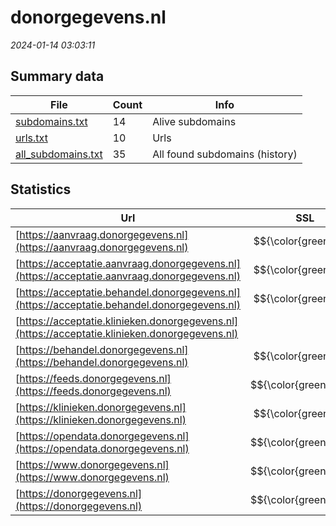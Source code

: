 # donorgegevens.nl
*2024-01-14 03:03:11*
## Summary data
| File       | Count | Info |
|------------|-------|------|
|[subdomains.txt](/data/donorgegevens.nl/subdomains.txt)|14|Alive subdomains|
|[urls.txt](/data/donorgegevens.nl/urls.txt)|10|Urls|
|[all_subdomains.txt](/data/donorgegevens.nl/all_subdomains.txt)|35|All found subdomains (history)|
## Statistics
| Url | SSL | Server | Cookie | HSTS | CSP | XFO | XXP | RP | Tech |Title |
|------------|-------|------|------|------|------|------|------|------|------|------|
|[https://aanvraag.donorgegevens.nl](https://aanvraag.donorgegevens.nl)| $${\color{green}A}$$ |-| |:white_check_mark: |:white_check_mark: |:white_check_mark: |:white_check_mark: |HSTS|Donorgegevens aa...|
|[https://acceptatie.aanvraag.donorgegevens.nl](https://acceptatie.aanvraag.donorgegevens.nl)| $${\color{green}A}$$ |-| |:white_check_mark: |:white_check_mark: |:white_check_mark: |:white_check_mark: |HSTS|Donorgegevens aa...|
|[https://acceptatie.behandel.donorgegevens.nl](https://acceptatie.behandel.donorgegevens.nl)| $${\color{green}A}$$ |-| |:white_check_mark: |:white_check_mark: |:white_check_mark: |:white_check_mark: |HSTS||
|[https://acceptatie.klinieken.donorgegevens.nl](https://acceptatie.klinieken.donorgegevens.nl)| |-| | | | | |:white_check_mark: |HSTS|Donorgegevens kl...|
|[https://behandel.donorgegevens.nl](https://behandel.donorgegevens.nl)| $${\color{green}A}$$ |-| |:white_check_mark: |:white_check_mark: |:white_check_mark: |:white_check_mark: |HSTS||
|[https://feeds.donorgegevens.nl](https://feeds.donorgegevens.nl)| $${\color{green}A+}$$ |nginx| |:white_check_mark: | |:white_check_mark: |:white_check_mark: |:white_check_mark: |HSTS Nginx||
|[https://klinieken.donorgegevens.nl](https://klinieken.donorgegevens.nl)| $${\color{green}A}$$ |-| |:white_check_mark: |:white_check_mark: |:white_check_mark: |:white_check_mark: |HSTS|Donorgegevens kl...|
|[https://opendata.donorgegevens.nl](https://opendata.donorgegevens.nl)| $${\color{green}A+}$$ |nginx| |:white_check_mark: | |:white_check_mark: |:white_check_mark: |:white_check_mark: |HSTS Nginx||
|[https://www.donorgegevens.nl](https://www.donorgegevens.nl)| $${\color{green}A+}$$ |nginx| |:white_check_mark: |:warning: |:white_check_mark: |:white_check_mark: |:white_check_mark: |Bloomreach HSTS...|Home | Donorgege...|
|[https://donorgegevens.nl](https://donorgegevens.nl)| $${\color{green}A+}$$ |nginx| |:white_check_mark: |:warning: |:white_check_mark: |:white_check_mark: |:white_check_mark: |HSTS Nginx|301 Moved Perman...|